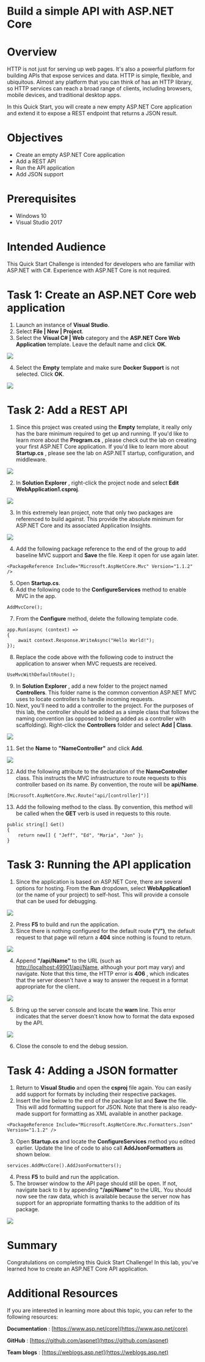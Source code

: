 # Build a simple API with ASP.NET Core

# Overview

HTTP is not just for serving up web pages. It's also a powerful platform for building APIs that expose services and data. HTTP is simple, flexible, and ubiquitous. Almost any platform that you can think of has an HTTP library, so HTTP services can reach a broad range of clients, including browsers, mobile devices, and traditional desktop apps.

In this Quick Start, you will create a new empty ASP.NET Core application and extend it to expose a REST endpoint that returns a JSON result.

# Objectives

- Create an empty ASP.NET Core application
- Add a REST API
- Run the API application
- Add JSON support

# Prerequisites

- Windows 10
- Visual Studio 2017

# Intended Audience

This Quick Start Challenge is intended for developers who are familiar with ASP.NET with C#. Experience with ASP.NET Core is not required.

# Task 1: Create an ASP.NET Core web application

1. Launch an instance of **Visual Studio**.
2. Select **File | New | Project**.
3. Select the **Visual C# | Web** category and the **ASP.NET Core Web Application** template. Leave the default name and click **OK**.

 ![](images/001.png)

4. Select the **Empty** template and make sure **Docker Support** is not selected. Click **OK**.

 ![](images/002.png)

# Task 2: Add a REST API

1. Since this project was created using the **Empty** template, it really only has the bare minimum required to get up and running. If you'd like to learn more about the **Program.cs** , please check out the lab on creating your first ASP.NET Core application. If you'd like to learn more about **Startup.cs** , please see the lab on ASP.NET startup, configuration, and middleware.

 ![](images/003.png)

2. In **Solution Explorer** , right-click the project node and select **Edit WebApplication1.csproj**.

 ![](images/004.png)

3. In this extremely lean project, note that only two packages are referenced to build against. This provide the absolute minimum for ASP.NET Core and its associated Application Insights.

 ![](images/005.png)

4. Add the following package reference to the end of the group to add baseline MVC support and **Save** the file. Keep it open for use again later.
```
<PackageReference Include="Microsoft.AspNetCore.Mvc" Version="1.1.2" />
```

5. Open **Startup.cs**.
6. Add the following code to the **ConfigureServices** method to enable MVC in the app.
```
AddMvcCore();
```

7. From the **Configure** method, delete the following template code.

```
app.Run(async (context) =>
{
	await context.Response.WriteAsync("Hello World!");
});
  ```

8. Replace the code above with the following code to instruct the application to answer when MVC requests are received.
```
UseMvcWithDefaultRoute();
```

9. In **Solution Explorer** , add a new folder to the project named **Controllers**. This folder name is the common convention ASP.NET MVC uses to locate controllers to handle incoming requests.
10. Next, you'll need to add a controller to the project. For the purposes of this lab, the controller should be added as a simple class that follows the naming convention (as opposed to being added as a controller with scaffolding). Right-click the **Controllers** folder and select **Add | Class**.

 ![](images/006.png)

11. Set the **Name** to **"NameController"** and click **Add**.

 ![](images/007.png)

12. Add the following attribute to the declaration of the **NameController** class. This instructs the MVC infrastructure to route requests to this controller based on its name. By convention, the route will be **api/Name**.
```
[Microsoft.AspNetCore.Mvc.Route("api/[controller]")]
```

13. Add the following method to the class. By convention, this method will be called when the **GET** verb is used in requests to this route.
```
public string[] Get()
{
	return new[] { "Jeff", "Ed", "Maria", "Jon" };
}
```

# Task 3: Running the API application

1. Since the application is based on ASP.NET Core, there are several options for hosting. From the **Run** dropdown, select **WebApplication1** (or the name of your project) to self-host. This will provide a console that can be used for debugging.

 ![](images/008.png)

2. Press **F5** to build and run the application.
3. Since there is nothing configured for the default route **("/")**, the default request to that page will return a **404** since nothing is found to return.

 ![](images/009.png)

4. Append **"/api/Name"** to the URL (such as [http://localhost:49901/api/Name](http://localhost:49901/api/Name), although your port may vary) and navigate. Note that this time, the HTTP error is **406** , which indicates that the server doesn't have a way to answer the request in a format appropriate for the client.

 ![](images/010.png)

5. Bring up the server console and locate the **warn** line. This error indicates that the server doesn't know how to format the data exposed by the API.

 ![](images/011.png)

6. Close the console to end the debug session.

# Task 4: Adding a JSON formatter

1. Return to **Visual Studio** and open the **csproj** file again. You can easily add support for formats by including their respective packages.
2. Insert the line below to the end of the package list and **Save** the file. This will add formatting support for JSON. Note that there is also ready-made support for formatting as XML available in another package.
```
<PackageReference Include="Microsoft.AspNetCore.Mvc.Formatters.Json" Version="1.1.2" />
```

3. Open **Startup.cs** and locate the **ConfigureServices** method you edited earlier. Update the line of code to also call **AddJsonFormatters** as shown below.
```
services.AddMvcCore().AddJsonFormatters();
```

4. Press **F5** to build and run the application.
5. The browser window to the API page should still be open. If not, navigate back to it by appending **"/api/Name"** to the URL. You should now see the raw data, which is available because the server now has support for an appropriate formatting thanks to the addition of its package.

 ![](images/012.png)

# Summary

Congratulations on completing this Quick Start Challenge! In this lab, you've learned how to create an ASP.NET Core API application.

# Additional Resources

If you are interested in learning more about this topic, you can refer to the following resources:

**Documentation** : [https://www.asp.net/core](https://www.asp.net/core)

**GitHub** : [https://github.com/aspnet](https://github.com/aspnet)

**Team blogs** : [https://weblogs.asp.net](https://weblogs.asp.net)
